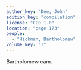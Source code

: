 ```yaml
---
author_key: "Dee, John"
edition_key: "compilation"
license: "CC0 1.0"
location: "page 173"
people:
  - "Hickman, Bartholomew"
volume_key: "I"
---
```

Bartholomew cam.
